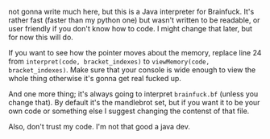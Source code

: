 not gonna write much here, but this is a Java interpreter for Brainfuck. It's rather fast (faster than my python one) but wasn't written to be readable, or user friendly if you don't know how to code. I might change that later, but for now this will do.

If you want to see how the pointer moves about the memory, replace line 24 from `interpret(code, bracket_indexes)` to `viewMemory(code, bracket_indexes)`. Make sure that your console is wide enough to view the whole thing otherwise it's gonna get real fucked up.

And one more thing; it's always going to interpret `brainfuck.bf` (unless you change that). By default it's the mandlebrot set, but if you want it to be your own code or something else I suggest changing the contenst of that file.

Also, don't trust my code. I'm not that good a java dev.